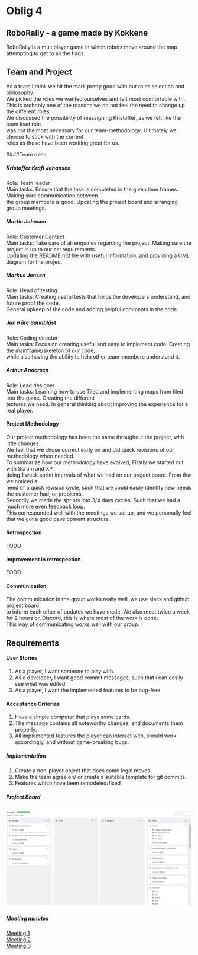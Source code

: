 # Oblig 4

## RoboRally - a game made by Kokkene
RoboRally is a multiplayer game in which robots move around the map attempting to get to all the flags. 

## Team and Project
As a team I think we hit the mark pretty good with our roles selection and philosophy.\
We picked the roles we wanted ourselves and felt most comfortable with.\
This is probably one of the reasons we do not feel the need to change up the different roles.\
We discussed the possibility of reassigning Kristoffer, as we felt like the team lead role\
was not the most necessary for our team-methodology. Ultimately we choose to stick with the current\
roles as these have been working great for us.

####Team roles:
##### Kristoffer Kraft Johansen
Role: Team leader  
Main tasks: Ensure that the task is completed in the given time frames. Making sure communication between\
the group members is good. Updating the project board and arranging group meetings.

##### Martin Johnsen
Role: Customer Contact  
Main tasks: Take care of all enquiries regarding the project. Making sure the project is up to our set requirements.\
Updating the README.md file with useful information, and providing a UML diagram for the project.

##### Markus Jensen 
Role: Head of testing  
Main tasks: Creating useful tests that helps the developers understand, and future proof the code.\
General upkeep of the code and adding helpful comments in the code.

##### Jan Kåre Sandblåst
Role: Coding director  
Main tasks: Focus on creating useful and easy to implement code. Creating the mainframe/skeleton of our code,\
while also having the ability to help other team-members understand it. 

##### Arthur Andersen 
Role: Lead designer  
Main tasks: Learning how to use Tiled and implementing maps from tiled into the game. Creating the different\
textures we need. In general thinking about improving the experience for a real player.

#### Project Methodology
Our project methodology has been the same throughout the project, with little changes.\
We feel that we chose correct early on and did quick revisions of our methodology when needed.\
To summarize how our methodology have evolved; Firstly we started out with Scrum and XP,\
doing 1 week sprint intervals of what we had on our project board. From that we noticed a\
need of a quick revision cycle, such that we could easily identify new needs the customer had, or problems.\
Secondly we made the sprints into 3/4 days cycles. Such that we had a much more even feedback loop.\
This corresponded well with the meetings we set up, and we personally feel that we got a good development structure.

#### Retrospection
TODO

#### Improvement in retrospection
TODO

#### Communication
The communication in the group works really well, we use slack and github project board\
to inform each other of updates we have made. We also meet twice a week\
for 2 hours on Discord, this is where most of the work is done.\
This way of communicating works well with our group.

## Requirements

#### User Stories

1.  As a player, I want someone to play with.
2.  As a developer, I want good commit messages, such that i can easily see what was edited.
3.  As a player, I want the implemented features to be bug-free. 

#### Acceptance Criterias

1.  Have a simple computer that plays some cards.
2.  The message contains all noteworthy changes, and documents them properly.
3.  All implemented features the player can interact with, should work accordingly, and without game-breaking bugs.

##### Implementation

1.  Create a non-player object that does some legal moves.
2.  Make the team agree on/ or create a suitable template for git commits.
3.  Features which have been remodeled/fixed

##### Project Board

![PNG](../assets/project_Board.png "Our github Project Board")
      
##### Meeting minutes
[Meeting 1](https://github.com/inf112-v20/Kokkene/blob/master/Deliverables/MinutesOblig4/Tuesday310320.md)  
[Meeting 2](https://github.com/inf112-v20/Kokkene/blob/master/Deliverables/MinutesOblig4/Tuesday140420.md)  
[Meeting 3](https://github.com/inf112-v20/Kokkene/blob/master/Deliverables/MinutesOblig4/Thursday160420.md)
